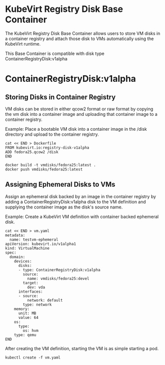 # KubeVirt Registry Disk Base Container

The KubeVirt Registry Disk Base Container allows users to store VM disks in
a container registry and attach those disk to VMs automatically using the
KubeVirt runtime.

This Base Container is compatible with disk type ContainerRegistryDisk:v1alpha

# ContainerRegistryDisk:v1alpha
## Storing Disks in Container Registry

VM disks can be stored in either qcow2 format or raw format by copying the vm
disk into a container image and uploading that container image to a container
registry.

Example: Place a bootable VM disk into a container image in the /disk directory
and upload to the container registry.
```
cat << END > Dockerfile 
FROM kubevirt.io:registry-disk-v1alpha
ADD fedora25.qcow2 /disk
END

docker build -t vmdisks/fedora25:latest .
docker push vmdisks/fedora25:latest
```

## Assigning Ephemeral Disks to VMs

Assign an ephemeral disk backed by an image in the container registry by
adding a ContainerRegistryDisk:v1alpha disk to the VM definition and supplying
the container image as the disk's source name.

Example: Create a KubeVirt VM definition with container backed ephemeral disk.

```
cat << END > vm.yaml
metadata:
  name: testvm-ephemeral
apiVersion: kubevirt.io/v1alpha1
kind: VirtualMachine
spec:
  domain:
    devices:
      disks:
      - type: ContainerRegistryDisk:v1alpha
        source:
          name: vmdisks/fedora25:devel
        target:
          dev: vda
      interfaces:
      - source:
          network: default
        type: network
    memory:
      unit: MB
      value: 64
    os:
      type:
        os: hvm
    type: qemu
END
```

After creating the VM definition, starting the VM is as simple starting a pod.
 
```
kubectl create -f vm.yaml
```

